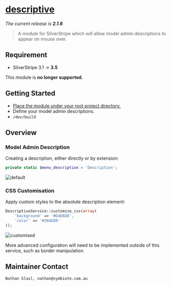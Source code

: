 # [descriptive](https://packagist.org/packages/nglasl/silverstripe-descriptive)

_The current release is **2.1.6**_

> A module for SilverStripe which will allow model admin descriptions to appear on mouse over.

## Requirement

* SilverStripe 3.1 → **3.5**

This module is **no longer supported**.

## Getting Started

* [Place the module under your root project directory.](https://packagist.org/packages/nglasl/silverstripe-descriptive)
* Define your model admin descriptions.
* `/dev/build`

## Overview

### Model Admin Description

Creating a description, either directly or by extension:

```php
private static $menu_description = 'Description';
```

![default](https://raw.githubusercontent.com/nglasl/silverstripe-descriptive/master/images/descriptive-default.png)

### CSS Customisation

Apply custom styles to the absolute description element:

```php
DescriptiveService::customise_css(array(
	'background' => '#D4D6D8',
	'color' => '#304E80'
));
```

![customised](https://raw.githubusercontent.com/nglasl/silverstripe-descriptive/master/images/descriptive-customised.png)

More advanced configuration will need to be implemented outside of this service, such as border manipulation.

## Maintainer Contact

	Nathan Glasl, nathan@symbiote.com.au
